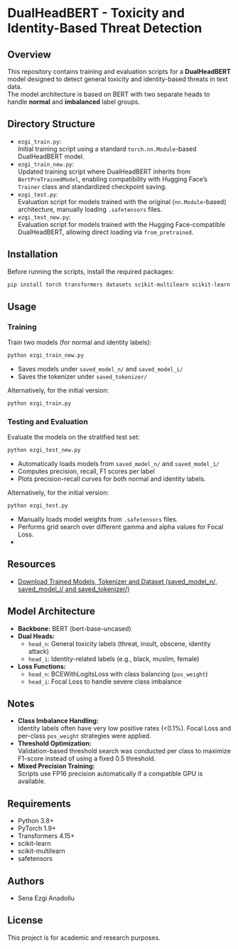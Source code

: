 # DualHeadBERT - Toxicity and Identity-Based Threat Detection

## Overview
This repository contains training and evaluation scripts for a **DualHeadBERT** model designed to detect general toxicity and identity-based threats in text data.  
The model architecture is based on BERT with two separate heads to handle **normal** and **imbalanced** label groups.

## Directory Structure
- `ezgi_train.py`:  
  Initial training script using a standard `torch.nn.Module`-based DualHeadBERT model.
- `ezgi_train_new.py`:  
  Updated training script where DualHeadBERT inherits from `BertPreTrainedModel`, enabling compatibility with Hugging Face’s `Trainer` class and standardized checkpoint saving.
- `ezgi_test.py`:  
  Evaluation script for models trained with the original (`nn.Module`-based) architecture, manually loading `.safetensors` files.
- `ezgi_test_new.py`:  
  Evaluation script for models trained with the Hugging Face-compatible DualHeadBERT, allowing direct loading via `from_pretrained`.

## Installation
Before running the scripts, install the required packages:

```bash
pip install torch transformers datasets scikit-multilearn scikit-learn safetensors
```

## Usage

### Training
Train two models (for normal and identity labels):

```bash
python ezgi_train_new.py
```
- Saves models under `saved_model_n/` and `saved_model_i/`
- Saves the tokenizer under `saved_tokenizer/`

Alternatively, for the initial version:

```bash
python ezgi_train.py
```

### Testing and Evaluation
Evaluate the models on the stratified test set:

```bash
python ezgi_test_new.py
```
- Automatically loads models from `saved_model_n/` and `saved_model_i/`
- Computes precision, recall, F1 scores per label
- Plots precision-recall curves for both normal and identity labels.

Alternatively, for the initial version:

```bash
python ezgi_test.py
```
- Manually loads model weights from `.safetensors` files.
- Performs grid search over different gamma and alpha values for Focal Loss.
- 
## Resources

- [Download Trained Models, Tokenizer and Dataset
(saved_model_n/, saved_model_i/ and saved_tokenizer/)]((https://drive.google.com/drive/folders/179o12QLpj2XlzKGcGkmqfd0RMX-mCX0y?usp=drive_link))


## Model Architecture
- **Backbone:** BERT (bert-base-uncased)
- **Dual Heads:**
  - `head_n`: General toxicity labels (threat, insult, obscene, identity attack)
  - `head_i`: Identity-related labels (e.g., black, muslim, female)
- **Loss Functions:**
  - `head_n`: BCEWithLogitsLoss with class balancing (`pos_weight`)
  - `head_i`: Focal Loss to handle severe class imbalance

## Notes
- **Class Imbalance Handling:**  
  Identity labels often have very low positive rates (<0.1%). Focal Loss and per-class `pos_weight` strategies were applied.
- **Threshold Optimization:**  
  Validation-based threshold search was conducted per class to maximize F1-score instead of using a fixed 0.5 threshold.
- **Mixed Precision Training:**  
  Scripts use FP16 precision automatically if a compatible GPU is available.

## Requirements
- Python 3.8+
- PyTorch 1.9+
- Transformers 4.15+
- scikit-learn
- scikit-multilearn
- safetensors

## Authors
- Sena Ezgi Anadollu

## License
This project is for academic and research purposes.
